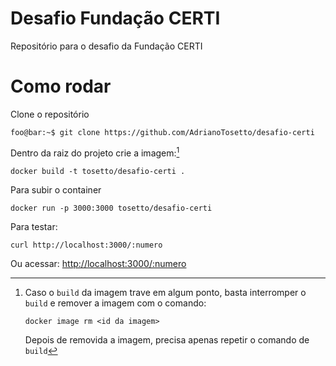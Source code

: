 # Desafio Fundação CERTI

Repositório para o desafio da Fundação CERTI

# Como rodar

Clone o repositório
```
foo@bar:~$ git clone https://github.com/AdrianoTosetto/desafio-certi
```
Dentro da raiz do projeto crie a imagem:[^1]

```
docker build -t tosetto/desafio-certi .
```
Para subir o container

```
docker run -p 3000:3000 tosetto/desafio-certi
```

Para testar:

```
curl http://localhost:3000/:numero
```
Ou acessar:
[http://localhost:3000/:numero](http://localhost:3000/:numero)

[^1]: Caso o `build` da imagem trave em algum ponto, basta interromper o `build` e remover a imagem com o comando:
	```
	docker image rm <id da imagem>
	``` 
	Depois de removida a imagem, precisa apenas repetir o comando de `build`

